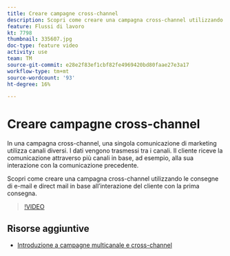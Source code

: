```yaml
---
title: Creare campagne cross-channel
description: Scopri come creare una campagna cross-channel utilizzando le consegne di e-mail e direct mail in base all’interazione del cliente con la prima consegna.
feature: Flussi di lavoro
kt: 7798
thumbnail: 335607.jpg
doc-type: feature video
activity: use
team: TM
source-git-commit: e28e2f83ef1cbf82fe4969420bd80faae27e3a17
workflow-type: tm+mt
source-wordcount: '93'
ht-degree: 16%

---
```


# Creare campagne cross-channel

In una campagna cross-channel, una singola comunicazione di marketing utilizza canali diversi. I dati vengono trasmessi tra i canali. Il cliente riceve la comunicazione attraverso più canali in base, ad esempio, alla sua interazione con la comunicazione precedente.

Scopri come creare una campagna cross-channel utilizzando le consegne di e-mail e direct mail in base all’interazione del cliente con la prima consegna.

>[!VIDEO](https://video.tv.adobe.com/v/335607?quality=12)

## Risorse aggiuntive

* [Introduzione a campagne multicanale e cross-channel](/help/orchestrate-campaigns/introduction-to-cross-and-multi-channel-campaigns.md)
